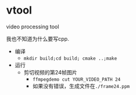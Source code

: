 # vtool
video processing tool

我也不知道为什么要写cpp.

- 编译
    - `mkdir build;cd build; cmake ..;make`
- 运行
    - 剪切视频的第24帧图片
        - `ffmpegdemo cut YOUR_VIDEO_PATH 24`
        - 如果没有错误，生成文件在`./frame24.ppm`

